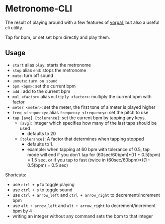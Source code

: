 # Metronome-CLI

The result of playing around with a few features of [vorpal](https://github.com/dthree/vorpal), but also a useful cli utility.

Tap for bpm, or set set bpm directly and play them.

## Usage

- `start` alias `play`: starts the metronome
- `stop` alias `end`: stops the metronome
- `mute`: turn off sound
- `unmute`: `turn on sound`
- `bpm <bpm>`: set the current bpm
- `add` <bpm>: add to the current bpm
- `mul <factor>` alias `multiply <factor>`: multiply the current bpm with factor
- `meter <meter>`: set the meter, the first tone of a meter is played higher
- `freq <frequency>` alias `frequency <frequency>`: set the pitch to use
- `tap [avg] [tolerance]`: set the current bpm by tapping any keys.
  - `[avg]`: integer which specifies how many of the last taps should be used
    - defaults to 20
  - `[tolerance]`: A factor that determines when tapping stopped
    - defaults to 1.
    - example: when tapping at 60 bpm with tolerance of 0.5, tap mode will end if you don't tap for (60sec/60bpm)\*((1 + 0.5)bpm) = 1.5 sec, or if you tap to fast (twice in (60sec/60bpm)\*((1 - 0.5)bpm) = 0.5 sec)

Shortcuts:
  - use `ctrl + p` to toggle playing
  - use `ctrl + s` to toggle sound
  - use `ctrl + arrow_left` and `ctrl + arrow_right` to decrement/increment bpm
  - use `alt + arrow_left` and `alt + arrow_right` to decrement/increment bpm by 4
  - writing an integer without any command sets the bpm to that integer
